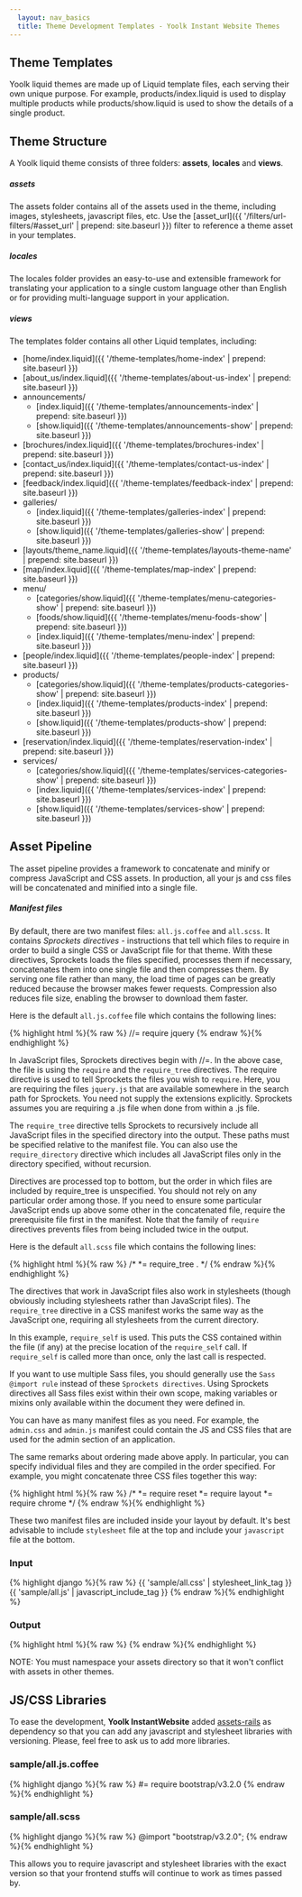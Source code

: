 ```yaml
---
  layout: nav_basics
  title: Theme Development Templates - Yoolk Instant Website Themes
---
```


<h2 class="section-title">Theme Templates</h2>

Yoolk liquid themes are made up of Liquid template files, each serving their own unique purpose. For example, products/index.liquid is used to display multiple products while products/show.liquid is used to show the details of a single product.

<h2 class="tags">Theme Structure</h2>

A Yoolk liquid theme consists of three folders: __assets__, __locales__ and __views__.

<h5 class="sub-section-title">assets</h5>

The assets folder contains all of the assets used in the theme, including images, stylesheets, javascript files, etc. Use the [asset_url]({{ '/filters/url-filters/#asset_url' | prepend: site.baseurl }}) filter to reference a theme asset in your templates.

<h5 class="sub-section-title">locales</h5>
The locales folder provides an easy-to-use and extensible framework for translating your application to a single custom language other than English or for providing multi-language support in your application.

<h5 class="sub-section-title">views</h5>
The templates folder contains all other Liquid templates, including:

* [home/index.liquid]({{ '/theme-templates/home-index' | prepend: site.baseurl }})
* [about_us/index.liquid]({{ '/theme-templates/about-us-index' | prepend: site.baseurl }})
* announcements/
  * [index.liquid]({{ '/theme-templates/announcements-index' | prepend: site.baseurl }})
  * [show.liquid]({{ '/theme-templates/announcements-show' | prepend: site.baseurl }})
* [brochures/index.liquid]({{ '/theme-templates/brochures-index' | prepend: site.baseurl }})
* [contact_us/index.liquid]({{ '/theme-templates/contact-us-index' | prepend: site.baseurl }})
* [feedback/index.liquid]({{ '/theme-templates/feedback-index' | prepend: site.baseurl }})
* galleries/
  * [index.liquid]({{ '/theme-templates/galleries-index' | prepend: site.baseurl }})
  * [show.liquid]({{ '/theme-templates/galleries-show' | prepend: site.baseurl }})
* [layouts/theme_name.liquid]({{ '/theme-templates/layouts-theme-name' | prepend: site.baseurl }})
* [map/index.liquid]({{ '/theme-templates/map-index' | prepend: site.baseurl }})
* menu/
  * [categories/show.liquid]({{ '/theme-templates/menu-categories-show' | prepend: site.baseurl }})
  * [foods/show.liquid]({{ '/theme-templates/menu-foods-show' | prepend: site.baseurl }})
  * [index.liquid]({{ '/theme-templates/menu-index' | prepend: site.baseurl }})
* [people/index.liquid]({{ '/theme-templates/people-index' | prepend: site.baseurl }})
* products/
  * [categories/show.liquid]({{ '/theme-templates/products-categories-show' | prepend: site.baseurl }})
  * [index.liquid]({{ '/theme-templates/products-index' | prepend: site.baseurl }})
  * [show.liquid]({{ '/theme-templates/products-show' | prepend: site.baseurl }})
* [reservation/index.liquid]({{ '/theme-templates/reservation-index' | prepend: site.baseurl }})
* services/
  * [categories/show.liquid]({{ '/theme-templates/services-categories-show' | prepend: site.baseurl }})
  * [index.liquid]({{ '/theme-templates/services-index' | prepend: site.baseurl }})
  * [show.liquid]({{ '/theme-templates/services-show' | prepend: site.baseurl }})

<h2 class="tags">Asset Pipeline</h2>

The asset pipeline provides a framework to concatenate and minify or compress JavaScript and CSS assets. In production, all your js and css files will be concatenated and minified into a single file.

<h5 class="sub-section-title">Manifest files</h5>

By default, there are two manifest files: `all.js.coffee` and `all.scss`. It contains *Sprockets directives* - instructions that tell which files to require in order to build a single CSS or JavaScript file for that theme. With these directives, Sprockets loads the files specified, processes them if necessary, concatenates them into one single file and then compresses them. By serving one file rather than many, the load time of pages can be greatly reduced because the browser makes fewer requests. Compression also reduces file size, enabling the browser to download them faster.

Here is the default `all.js.coffee` file which contains the following lines:

<div class="panel">
  <div class="panel-body">
{% highlight html %}{% raw %}
//= require jquery
{% endraw %}{% endhighlight %}
  </div>
</div>

In JavaScript files, Sprockets directives begin with //=. In the above case, the file is using the `require` and the `require_tree` directives. The require directive is used to tell Sprockets the files you wish to `require`. Here, you are requiring the files `jquery.js` that are available somewhere in the search path for Sprockets. You need not supply the extensions explicitly. Sprockets assumes you are requiring a .js file when done from within a .js file.

The `require_tree` directive tells Sprockets to recursively include all JavaScript files in the specified directory into the output. These paths must be specified relative to the manifest file. You can also use the `require_directory` directive which includes all JavaScript files only in the directory specified, without recursion.

Directives are processed top to bottom, but the order in which files are included by require_tree is unspecified. You should not rely on any particular order among those. If you need to ensure some particular JavaScript ends up above some other in the concatenated file, require the prerequisite file first in the manifest. Note that the family of `require` directives prevents files from being included twice in the output.

Here is the default `all.scss` file which contains the following lines:

<div class="panel">
  <div class="panel-body">
{% highlight html %}{% raw %}
/*
*= require_tree .
*/
{% endraw %}{% endhighlight %}
  </div>
</div>

The directives that work in JavaScript files also work in stylesheets (though obviously including stylesheets rather than JavaScript files). The `require_tree` directive in a CSS manifest works the same way as the JavaScript one, requiring all stylesheets from the current directory.

In this example, `require_self` is used. This puts the CSS contained within the file (if any) at the precise location of the `require_self` call. If `require_self` is called more than once, only the last call is respected.

If you want to use multiple Sass files, you should generally use the `Sass @import rule` instead of these `Sprockets directives`. Using Sprockets directives all Sass files exist within their own scope, making variables or mixins only available within the document they were defined in.

You can have as many manifest files as you need. For example, the `admin.css` and `admin.js` manifest could contain the JS and CSS files that are used for the admin section of an application.

The same remarks about ordering made above apply. In particular, you can specify individual files and they are compiled in the order specified. For example, you might concatenate three CSS files together this way:

<div class="panel">
  <div class="panel-body">
{% highlight html %}{% raw %}
/*
*= require reset
*= require layout
*= require chrome
*/
{% endraw %}{% endhighlight %}
  </div>
</div>

These two manifest files are included inside your layout by default. It's best advisable to include `stylesheet` file at the top and include your `javascript` file at the bottom.

<div class="panel">
  <div class="panel-header">
    <h3>Input</h3>
  </div>
  <div class="panel-body">
{% highlight django %}{% raw %}
{{ 'sample/all.css' | stylesheet_link_tag }}
{{ 'sample/all.js'  | javascript_include_tag }}
{% endraw %}{% endhighlight %}
  </div>
</div>

<div class="panel">
  <div class="panel-header">
    <h3>Output</h3>
  </div>
  <div class="panel-body">
{% highlight html %}{% raw %}
<link href="http://s-iw-frontend-statics.s3.amazonaws.com/assets/sample/all-396a44f50ea6d2a145af4133ae462f23.css" media="screen" rel="stylesheet" />
<script src="http://s-iw-frontend-statics.s3.amazonaws.com/assets/sample/all-e51819acbb5ab284ee3b45067e092be1.js"></script>
{% endraw %}{% endhighlight %}
  </div>
</div>

NOTE: You must namespace your assets directory so that it won't conflict with assets in other themes.

<h2 class="tags">JS/CSS Libraries</h2>

To ease the development, **Yoolk InstantWebsite** added [assets-rails](https://github.com/yoolk/assets-rails) as dependency so that you can add any javascript and stylesheet libraries with versioning. Please, feel free to ask us to add more libraries.

<div class="panel">
  <div class="panel-header">
    <h3>sample/all.js.coffee</h3>
  </div>
  <div class="panel-body">
{% highlight django %}{% raw %}
#= require bootstrap/v3.2.0
{% endraw %}{% endhighlight %}
  </div>
</div>

<div class="panel">
  <div class="panel-header">
    <h3>sample/all.scss</h3>
  </div>
  <div class="panel-body">
{% highlight django %}{% raw %}
@import "bootstrap/v3.2.0";
{% endraw %}{% endhighlight %}
  </div>
</div>

This allows you to require javascript and stylesheet libraries with the exact version so that your frontend stuffs will continue to work as times passed by.